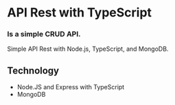 # API Rest with TypeScript
### Is a simple CRUD API.
Simple API Rest with Node.js, TypeScript, and MongoDB.

## Technology 

- Node.JS and Express with TypeScript
- MongoDB
